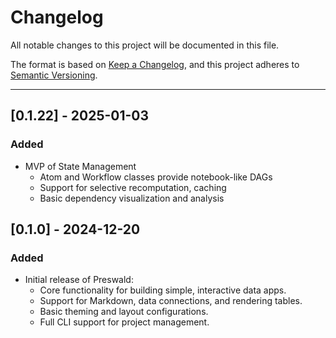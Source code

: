 # **Changelog**

All notable changes to this project will be documented in this file.

The format is based on [Keep a Changelog](https://keepachangelog.com/), and this project adheres to [Semantic Versioning](https://semver.org/spec/v2.0.0.html).

---

## [0.1.22] - 2025-01-03

### Added

- MVP of State Management
  - Atom and Workflow classes provide notebook-like DAGs
  - Support for selective recomputation, caching
  - Basic dependency visualization and analysis


## [0.1.0] - 2024-12-20

### Added

- Initial release of Preswald:
  - Core functionality for building simple, interactive data apps.
  - Support for Markdown, data connections, and rendering tables.
  - Basic theming and layout configurations.
  - Full CLI support for project management.